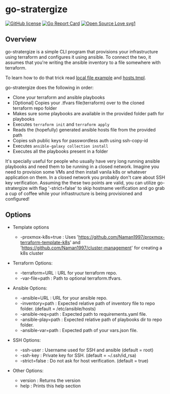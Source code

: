 # go-stratergize

[![GitHub license](https://img.shields.io/github/license/Naereen/StrapDown.js.svg)](https://github.com/Naman1997/go-strategize/blob/main/LICENSE)
[![Go Report Card](https://goreportcard.com/badge/github.com/Naman1997/go-strategize)](https://goreportcard.com/report/github.com/Naman1997/go-strategize)
[![Open Source Love svg1](https://badges.frapsoft.com/os/v1/open-source.svg?v=103)](https://github.com/ellerbrock/open-source-badges/)

## Overview

go-stratergize is a simple CLI program that provisions your infrastructure using terraform and configures it using ansible. To connect the two, it assumes that you're writing the ansible inventory to a file somewhere with terraform.

To learn how to do that trick read [local file example](https://github.com/Naman1997/proxmox-terraform-template-k8s/blob/main/main.tf#L97) and [hosts.tmpl](https://github.com/Naman1997/proxmox-terraform-template-k8s/blob/main/hosts.tmpl).

go-stratergize does the following in order:
- Clone your terraform and ansible playbooks
- [Optional] Copies your .tfvars file(terraform) over to the cloned terraform repo folder
- Makes sure some playbooks are available in the provided folder path for playbooks
- Executes `terraform init` and `terraform apply`
- Reads the (hopefully) generated ansible hosts file from the provided path
- Copies ssh public keys for passwordless auth using ssh-copy-id
- Executes `ansible-galaxy collection install`
- Executes all the playbooks present in a folder

It's specially useful for people who usually have very long running ansible playbooks and need them to be running in a closed network.
Imagine you need to provision some VMs and then install vanila k8s or whatever application on them. In a closed network you probably don't care about SSH key verification. Assuming the these two points are valid, you can utilize go-stratergize with flag '-strict=false' to skip hostname verification and go grab a cup of coffee while your infrastructure is being provisioned and configured!

## Options

- Template options
    - -proxmox-k8s=true : Uses 'https://github.com/Naman1997/proxmox-terraform-template-k8s' and 'https://github.com/Naman1997/cluster-management' for creating a k8s cluster

- Terraform Options:
    - -terraform=URL : URL for your terraform repo.
    - -var-file=path : Path to optional terraform.tfvars.

- Ansible Options:
    - -ansible=URL : URL for your ansible repo.
    - -inventory=path : Expected relative path of inventory file to repo folder. (default = /etc/ansible/hosts)
    - -ansible-req=path : Expected path to requirements.yaml file.
    - -ansible-play=path : Expected relative path of playbooks dir to repo folder.
    - -ansible-var=path : Expected path of your vars.json file.

- SSH Options:
    - -ssh-user : Username used for SSH and ansible (default = root)
    - -ssh-key : Private key for SSH. (default = ~/.ssh/id_rsa)
    - -strict=false : Do not ask for host verification. (default = true)

- Other Options:
    - version : Returns the version
    - help : Prints this help section

